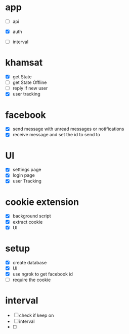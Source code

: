 # app
- [ ] api
- [x] auth
- [ ] interval
  

# khamsat
- [x] get State
- [ ] get State Offline
- [ ] reply if new user
- [x] user tracking 

# facebook
- [x] send message with unread messages or notifications
- [x] receive message and set the id to send to

# UI
- [x] settings page
- [x] login page
- [x] user Tracking

# cookie extension
- [x] background script
- [x] extract cookie
- [x] UI 

# setup
- [x] create database
- [x] UI
- [x] use ngrok to get facebook id
- [ ] require the cookie

# interval
- [ ] check if keep on 
- [ ] interval
- [ ] 